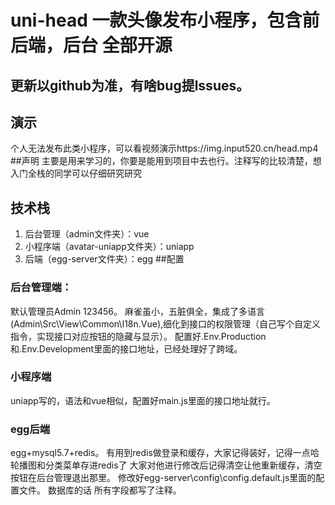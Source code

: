 # uni-head 一款头像发布小程序，包含前后端，后台 全部开源
## 更新以github为准，有啥bug提lssues。
## 演示
个人无法发布此类小程序，可以看视频演示https://img.input520.cn/head.mp4
##声明
主要是用来学习的，你要是能用到项目中去也行。注释写的比较清楚，想入门全栈的同学可以仔细研究研究
## 技术栈
1. 后台管理（admin文件夹）：vue
2. 小程序端（avatar-uniapp文件夹）：uniapp
3. 后端（egg-server文件夹）：egg
##配置
### 后台管理端：
默认管理员Admin 123456。
麻雀虽小，五脏俱全，集成了多语言(Admin\Src\View\Common\I18n.Vue),细化到接口的权限管理（自己写个自定义指令，实现接口对应按钮的隐藏与显示）。
配置好.Env.Production和.Env.Development里面的接口地址，已经处理好了跨域。
### 小程序端
uniapp写的，语法和vue相似，配置好main.js里面的接口地址就行。
### egg后端
egg+mysql5.7+redis。
有用到redis做登录和缓存，大家记得装好，记得一点哈 轮播图和分类菜单存进redis了 大家对他进行修改后记得清空让他重新缓存，清空按钮在后台管理退出那里。
修改好egg-server\config\config.default.js里面的配置文件。
数据库的话 所有字段都写了注释。